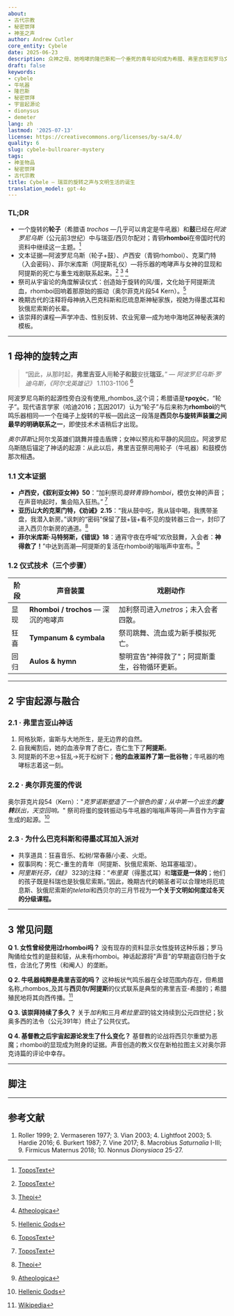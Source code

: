 ```yaml
---
about:
- 古代宗教
- 秘密崇拜
- 神圣之声
author: Andrew Cutler
core_entity: Cybele
date: 2025-06-23
description: 众神之母、她咆哮的隆巴斯和一个垂死的青年如何成为希腊、弗里吉亚和罗马文明的配乐和课程。
draft: false
keywords:
- cybele
- 牛吼器
- 隆巴斯
- 秘密崇拜
- 宇宙起源论
- dionysus
- demeter
lang: zh
lastmod: '2025-07-13'
license: https://creativecommons.org/licenses/by-sa/4.0/
quality: 6
slug: cybele-bullroarer-mystery
tags:
- 神圣物品
- 秘密崇拜
- 古代宗教
title: Cybele — 瑞亚的旋转之声与文明生活的诞生
translation_model: gpt-4o
---
```


### TL;DR
* 一个旋转的**轮子**（希腊语 _trochos_ —几乎可以肯定是牛吼器）和**鼓**已经在*阿波罗尼乌斯*（公元前3世纪）中与瑞亚/西贝尔配对；青铜**rhomboi**在帝国时代的资料中继续这一主题。[^oai1]
* 文本证据—阿波罗尼乌斯（轮子+鼓）、卢西安（青铜rhomboi）、克莱门特（入会密码）、菲尔米库斯（阿提斯礼仪）—将乐器的咆哮声与女神的显现和阿提斯的死亡与重生戏剧联系起来。[^oai2] [^oai3] [^oai4]
* 祭司从宇宙论的角度解读仪式：创造始于旋转的风/蛋，文化始于阿提斯流血，rhomboi回响着那原始的振动（奥尔菲克片段54 Kern）。[^oai5]
* 晚期古代的注释将母神纳入巴克科斯和厄琉息斯神秘家族，视她为得墨忒耳和狄俄尼索斯的长辈。
* 该崇拜的课程—声学冲击、性别反转、农业宪章—成为地中海地区神秘表演的模板。

---

## 1 母神的旋转之声

> “因此，从那时起，**弗里吉亚人**用**轮子和鼓**安抚**瑞亚**。” — *阿波罗尼乌斯·罗迪乌斯，《阿尔戈英雄记》* 1.1103-1106 [^oai1]

阿波罗尼乌斯的起源性旁白没有使用_rhombos_这个词；希腊语是**τροχός**，“轮子”。现代语言学家（哈迪2016；瓦因2017）认为“轮子”与后来称为**rhomboi**的气鸣乐器相同—一个在绳子上旋转的平板—因此这一段落是**西贝尔与旋转声装置之间最早的明确联系之一**，即使技术术语稍后才出现。

*奥尔菲斯*让阿尔戈英雄们跳舞并撞击盾牌；女神以预兆和平静的风回应。阿波罗尼乌斯随后锚定了神话的起源：从此以后，弗里吉亚祭司用轮子（牛吼器）和鼓模仿那次相遇。

### 1.1 文本证据

* **卢西安，《叙利亚女神》50**：“加利祭司*旋转青铜rhomboi*，模仿女神的声音；在声音响起时，集会陷入狂热。” [^oai2]  
* **亚历山大的克莱门特，《劝诫》2.15**：“我从鼓中吃，我从钹中喝，我携带圣盘，我潜入新房。”讽刺的“密码”保留了鼓+钹+看不见的旋转器三合一，封印了进入西贝尔新房的通道。[^oai3]  
* **菲尔米库斯·马特努斯，《错误》18**：通宵守夜在呼喊“欢欣鼓舞，入会者：**神得救了！**”中达到高潮—阿提斯的复活在rhomboi的嗡嗡声中宣布。[^oai4]

### 1.2 仪式技术（三个步骤）

| 阶段      | 声音装置             | 戏剧动作 |
|------------|--------------------------|-----------------|
| 显现 | **Rhomboi / trochos** — 深沉的咆哮声 | 加利祭司进入*metros*；未入会者四散。 |
| 狂喜 | **Tympanum & cymbala** | 祭司跳舞、流血或为新手模拟死亡。 |
| 回归 | **Aulos & hymn** | 黎明宣告"神得救了"；阿提斯重生，谷物循环更新。 |

---

## 2 宇宙起源与融合

### 2.1 · 弗里吉亚山神话  
1. 阿格狄斯，宙斯与大地所生，是无边界的自然。  
2. 自我阉割后，她的血液孕育了杏仁，杏仁生下了**阿提斯**。  
3. 阿提斯的不忠→狂乱→死于松树下；**他的血液滋养了第一批谷物**；牛吼器的咆哮标志着这一刻。

### 2.2 · 奥尔菲克蛋的传说  
奥尔菲克片段54（Kern）："*克罗诺斯塑造了一个银色的蛋；从中第一个出生的**旋转**跃出，天空回响。*" 祭司将蛋的旋转振动与牛吼器的嗡嗡声等同—声音作为宇宙生成的起源。[^oai5]

### 2.3 · 为什么巴克科斯和得墨忒耳加入派对 
* 共享道具：狂喜音乐、松树/常春藤/小麦、火炬。 
* 叙事同构：死亡-重生的青年（阿提斯、狄俄尼索斯、珀耳塞福涅）。 
* *阿里斯托芬，《蛙》* 323的注释：“*布里莫*（得墨忒耳）和**瑞亚是一体的**；他们的孩子既是科瑞也是狄俄尼索斯。”因此，晚期古代的朝圣者可以合理地将厄琉息斯、狄俄尼索斯的*teletai*和西贝尔的三月节视为**一个关于文明如何度过冬天的分级课程。**

---

## 3 常见问题

**Q 1. 女性曾经使用过rhomboi吗？** 
没有现存的资料显示女性旋转这种乐器；罗马陶俑给女性的是鼓和钹，从未有rhomboi。神话起源将"声音"的早期盗窃归咎于女性，合法化了男性（和阉人）的垄断。

**Q 2. 牛吼器纯粹是弗里吉亚的吗？** 
这种板状气鸣乐器在全球范围内存在，但希腊名称_rhombos_及其与**西贝尔/阿提斯**的仪式联系是典型的弗里吉亚-希腊的；希腊殖民地将其向西传播。[^oai6]

**Q 3. 该崇拜持续了多久？** 
关于*加利*和三月*希拉里亚*的铭文持续到公元四世纪；狄奥多西的法令（公元391年）终止了公共仪式。

**Q 4. 基督教之后宇宙起源论发生了什么变化？** 
基督教的论战将西贝尔重塑为恶魔；rhomboi的显现成为附身的证据。声音创造的教义仅在新柏拉图主义对奥尔菲克诗篇的评论中幸存。

---

## 脚注 

[^oai1]: [ToposText](https://topostext.org/work/126)
[^oai2]: [ToposText](https://topostext.org/work/340)
[^oai3]: [Theoi](https://www.theoi.com/Text/ClementExhortation1.html)
[^oai4]: [Atheologica](https://atheologica.wordpress.com/2011/11/13/the-mystery-cults-christianity/)
[^oai5]: [Hellenic Gods](https://www.hellenicgods.org/orphic-rhapsodies------24)
[^oai6]: [Wikipedia](https://en.wikipedia.org/wiki/Bullroarer)
[^1]: *阿波罗尼乌斯·罗迪乌斯，《阿尔戈英雄记》* 1.1103-1106，Vian 2003年版。注意：希腊语**τροχός**"轮子"，而非"rhomboi"。[^oai1]
[^2]: 卢西安，《叙利亚女神》50-51，希腊文本见Lightfoot 2003。[^oai2]
[^3]: 亚历山大的克莱门特，《劝诫》2.15-17，Butterworth 1919年译本。[^oai3]
[^4]: 奥尔菲克片段54 Kern，文本+讨论见Hardie 2016。[^oai5]
[^5]: *阿里斯托芬，《蛙》* 323的注释；参见狄奥多罗斯3.62-63。

---

## 参考文献 
1. Roller 1999; 2. Vermaseren 1977; 3. Vian 2003; 4. Lightfoot 2003; 5. Hardie 2016; 6. Burkert 1987; 7. Vine 2017; 8. Macrobius *Saturnalia* I-III; 9. Firmicus Maternus 2018; 10. Nonnus *Dionysiaca* 25-27.